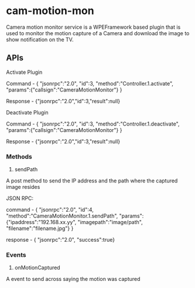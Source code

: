 # cam-motion-mon
Camera motion monitor service is a WPEFramework based plugin that is used to monitor the motion capture of a Camera and download the image to show notification on the TV.

## APIs
Activate Plugin

Command - { "jsonrpc":"2.0", "id":3, "method":"Controller.1.activate", "params":{"callsign":"CameraMotionMonitor"} }

Response - {"jsonrpc":"2.0","id":3,"result":null}

Deactivate Plugin

Command - { "jsonrpc":"2.0", "id":3, "method":"Controller.1.deactivate", "params":{"callsign":"CameraMotionMonitor"} }

Response - {"jsonrpc":"2.0","id":3,"result":null}

### Methods
1. sendPath

A post method to send the IP address and the path where the captured image resides

JSON RPC:

command - { "jsonrpc":"2.0", "id":4, "method":"CameraMotionMonitor.1.sendPath", "params":{"ipaddress":"192.168.xx.yy", "imagepath":"image/path", "filename":"filename.jpg"} }

response - { "jsonrpc":"2.0", "success":true}

### Events
1. onMotionCaptured

A event to send across saying the motion was captured

